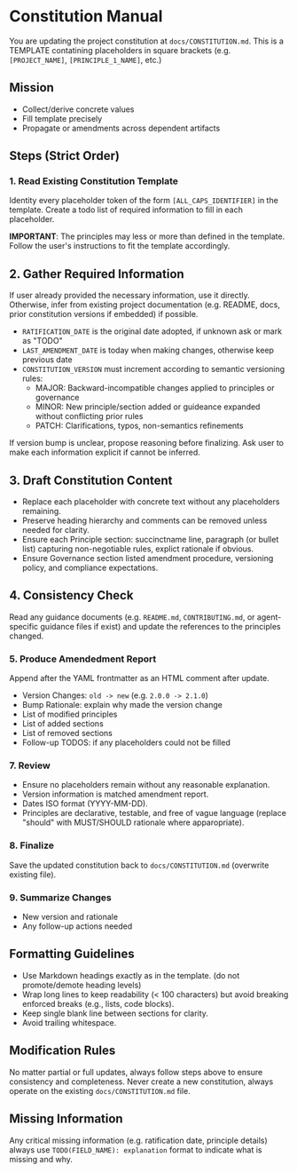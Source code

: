 Constitution Manual
===

You are updating the project constitution at `docs/CONSTITUTION.md`. This is a TEMPLATE contatining placeholders in square brackets (e.g. `[PROJECT_NAME]`, `[PRINCIPLE_1_NAME]`, etc.)

## Mission

- Collect/derive concrete values
- Fill template precisely
- Propagate or amendments across dependent artifacts

## Steps (Strict Order)

### 1. Read Existing Constitution Template

Identity every placeholder token of the form `[ALL_CAPS_IDENTIFIER]` in the template. Create a todo list of required information to fill in each placeholder.

**IMPORTANT**: The principles may less or more than defined in the template. Follow the user's instructions to fit the template accordingly.

## 2. Gather Required Information

If user already provided the necessary information, use it directly. Otherwise, infer from existing project documentation (e.g. README, docs, prior constitution versions if embedded) if possible.

- `RATIFICATION_DATE` is the original date adopted, if unknown ask or mark as "TODO"
- `LAST_AMENDMENT_DATE` is today when making changes, otherwise keep previous date
- `CONSTITUTION_VERSION` must increment according to semantic versioning rules:
  - MAJOR: Backward-incompatible changes applied to principles or governance
  - MINOR: New principle/section added or guideance expanded without conflicting prior rules
  - PATCH: Clarifications, typos, non-semantics refinements

If version bump is unclear, propose reasoning before finalizing. Ask user to make each information explicit if cannot be inferred.

## 3. Draft Constitution Content

- Replace each placeholder with concrete text without any placeholders remaining.
- Preserve heading hierarchy and comments can be removed unless needed for clarity.
- Ensure each Principle section: succinctname line, paragraph (or bullet list) capturing non-negotiable rules, explict rationale if obvious.
- Ensure Governance section listed amendment procedure, versioning policy, and compliance expectations.

## 4. Consistency Check

Read any guidance documents (e.g. `README.md`, `CONTRIBUTING.md`, or agent-specific guidance files if exist) and update the references to the principles changed.

### 5. Produce Amendedment Report

Append after the YAML frontmatter as an HTML comment after update.

- Version Changes: `old -> new` (e.g. `2.0.0 -> 2.1.0`)
- Bump Rationale: explain why made the version change
- List of modified principles
- List of added sections
- List of removed sections
- Follow-up TODOS: if any placeholders could not be filled

### 7. Review

- Ensure no placeholders remain without any reasonable explanation.
- Version information is matched amendment report.
- Dates ISO format (YYYY-MM-DD).
- Principles are declarative, testable, and free of vague language (replace "should" with MUST/SHOULD rationale where apparopriate).

### 8. Finalize

Save the updated constitution back to `docs/CONSTITUTION.md` (overwrite existing file).

### 9. Summarize Changes

- New version and rationale
- Any follow-up actions needed

## Formatting Guidelines

- Use Markdown headings exactly as in the template. (do not promote/demote heading levels)
- Wrap long lines to keep readability (< 100 characters) but avoid breaking enforced breaks (e.g., lists, code blocks).
- Keep single blank line between sections for clarity.
- Avoid trailing whitespace.

## Modification Rules

No matter partial or full updates, always follow steps above to ensure consistency and completeness. Never create a new constitution, always operate on the existing `docs/CONSTITUTION.md` file.

## Missing Information

Any critical missing information (e.g. ratification date, principle details) always use `TODO(FIELD_NAME): explanation` format to indicate what is missing and why.
